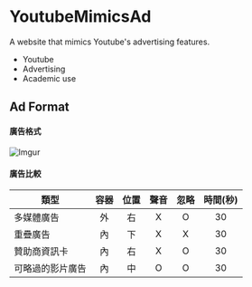 # YoutubeMimicsAd
A website that mimics Youtube's advertising features.
+ Youtube
+ Advertising
+ Academic use

## Ad Format

#### 廣告格式

![Imgur](https://i.imgur.com/ooOQyHB.jpg)

#### 廣告比較

| 類型       |  容器  |  位置  |  聲音  |  忽略  | 時間(秒) |
| -------- | :--: | :--: | :--: | :--: | :---: |
| 多媒體廣告    |  外   |  右   |  X   |  O   |  30   |
| 重疊廣告     |  內   |  下   |  X   |  X   |  30   |
| 贊助商資訊卡   |  內   |  右   |  X   |  O   |  30   |
| 可略過的影片廣告 |  內   |  中   |  O   |  O   |  30   |



